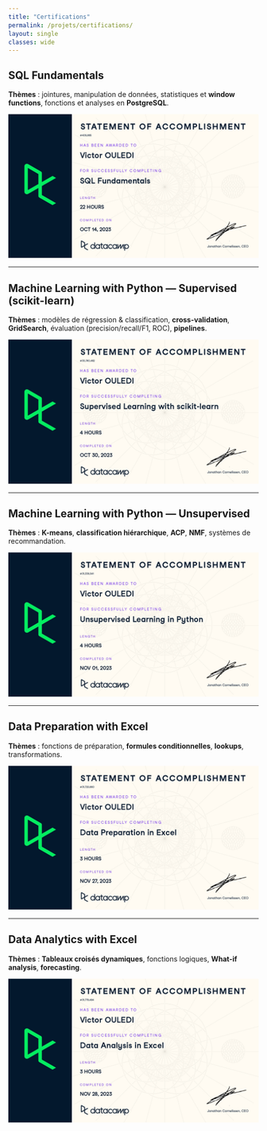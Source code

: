 ```yaml
---
title: "Certifications"
permalink: /projets/certifications/
layout: single
classes: wide
---
```


## SQL Fundamentals
**Thèmes** : jointures, manipulation de données, statistiques et **window functions**, fonctions et analyses en **PostgreSQL**.

![](../asset/certification_data/certificat_SQL_fundamentals.jpg)

---

## Machine Learning with Python — Supervised (scikit-learn)
**Thèmes** : modèles de régression & classification, **cross-validation**, **GridSearch**, évaluation (precision/recall/F1, ROC), **pipelines**.

![](../asset/certification_data/Supervised_Learning_with_sickit_learn.jpg)

---

## Machine Learning with Python — Unsupervised
**Thèmes** : **K-means**, **classification hiérarchique**, **ACP**, **NMF**, systèmes de recommandation.

![](../asset/certification_data/unsupervised_learning.jpg)

---

## Data Preparation with Excel
**Thèmes** : fonctions de préparation, **formules conditionnelles**, **lookups**, transformations.

![](../asset/certification_data/Data_prep_with_excel_certificate.jpg)

---

## Data Analytics with Excel
**Thèmes** : **Tableaux croisés dynamiques**, fonctions logiques, **What-if analysis**, **forecasting**.

![](../asset/certification_data/Data_anlysis_with_excel.jpg)
